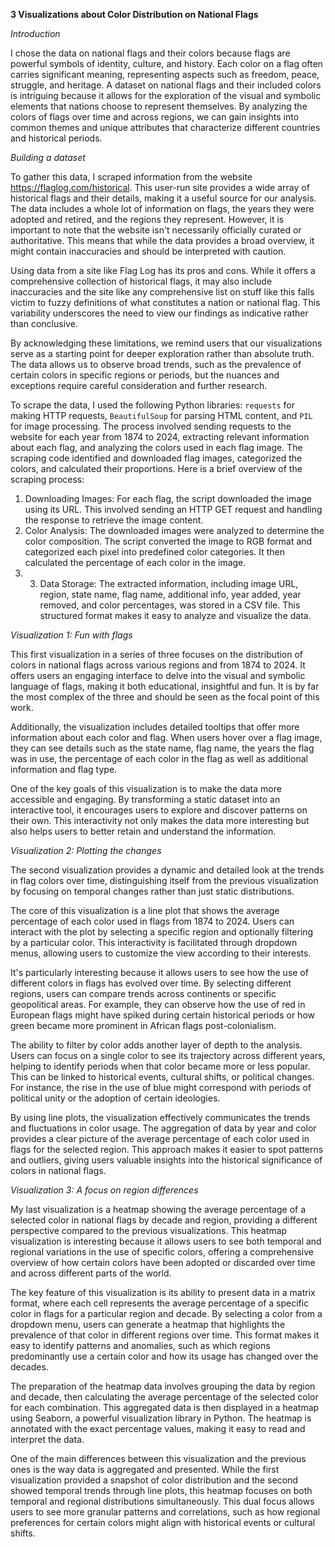 **3 Visualizations about Color Distribution on National Flags**

*Introduction*

I chose the data on national flags and their colors because flags are powerful symbols of identity, culture, and history. Each color on a flag often carries significant meaning, representing aspects such as freedom, peace, struggle, and heritage. A dataset on national flags and their included colors is intriguing because it allows for the exploration of the visual and symbolic elements that nations choose to represent themselves. By analyzing the colors of flags over time and across regions, we can gain insights into common themes and unique attributes that characterize different countries and historical periods.

*Building a dataset*

To gather this data, I scraped information from the website https://flaglog.com/historical. This user-run site provides a wide array of historical flags and their details, making it a useful source for our analysis. The data includes a whole lot of information on flags, the years they were adopted and retired, and the regions they represent. However, it is important to note that the website isn't necessarily officially curated or authoritative. This means that while the data provides a broad overview, it might contain inaccuracies and should be interpreted with caution.

Using data from a site like Flag Log has its pros and cons. While it offers a comprehensive collection of historical flags, it may also include inaccuracies and the site like any comprehensive list on stuff like this falls victim to fuzzy definitions of what constitutes a nation or national flag. This variability underscores the need to view our findings as indicative rather than conclusive.

By acknowledging these limitations, we remind users that our visualizations serve as a starting point for deeper exploration rather than absolute truth. The data allows us to observe broad trends, such as the prevalence of certain colors in specific regions or periods, but the nuances and exceptions require careful consideration and further research.

To scrape the data, I used the following Python libraries: `requests` for making HTTP requests, `BeautifulSoup` for parsing HTML content, and `PIL` for image processing. The process involved sending requests to the website for each year from 1874 to 2024, extracting relevant information about each flag, and analyzing the colors used in each flag image. The scraping code identified and downloaded flag images, categorized the colors, and calculated their proportions. Here is a brief overview of the scraping process:
1. Downloading Images: For each flag, the script downloaded the image using its URL. This involved sending an HTTP GET request and handling the response to retrieve the image content.
2. Color Analysis: The downloaded images were analyzed to determine the color composition. The script converted the image to RGB format and categorized each pixel into predefined color categories. It then calculated the percentage of each color in the image.
3. 3. Data Storage: The extracted information, including image URL, region, state name, flag name, additional info, year added, year removed, and color percentages, was stored in a CSV file. This structured format makes it easy to analyze and visualize the data.
  
*Visualization 1: Fun with flags*

This first visualization in a series of three focuses on the distribution of colors in national flags across various regions and from 1874 to 2024. It offers users an engaging interface to delve into the visual and symbolic language of flags, making it both educational, insightful and fun. It is by far the most complex of the three and should be seen as the focal point of this work.

Additionally, the visualization includes detailed tooltips that offer more information about each color and flag. When users hover over a flag image, they can see details such as the state name, flag name, the years the flag was in use, the percentage of each color in the flag as well as additional information and flag type. 

One of the key goals of this visualization is to make the data more accessible and engaging. By transforming a static dataset into an interactive tool, it encourages users to explore and discover patterns on their own. This interactivity not only makes the data more interesting but also helps users to better retain and understand the information.

*Visualization 2: Plotting the changes*

The second visualization provides a dynamic and detailed look at the trends in flag colors over time, distinguishing itself from the previous visualization by focusing on temporal changes rather than just static distributions.

The core of this visualization is a line plot that shows the average percentage of each color used in flags from 1874 to 2024. Users can interact with the plot by selecting a specific region and optionally filtering by a particular color. This interactivity is facilitated through dropdown menus, allowing users to customize the view according to their interests.

It's particularly interesting because it allows users to see how the use of different colors in flags has evolved over time. By selecting different regions, users can compare trends across continents or specific geopolitical areas. For example, they can observe how the use of red in European flags might have spiked during certain historical periods or how green became more prominent in African flags post-colonialism.

The ability to filter by color adds another layer of depth to the analysis. Users can focus on a single color to see its trajectory across different years, helping to identify periods when that color became more or less popular. This can be linked to historical events, cultural shifts, or political changes. For instance, the rise in the use of blue might correspond with periods of political unity or the adoption of certain ideologies.

By using line plots, the visualization effectively communicates the trends and fluctuations in color usage. The aggregation of data by year and color provides a clear picture of the average percentage of each color used in flags for the selected region. This approach makes it easier to spot patterns and outliers, giving users valuable insights into the historical significance of colors in national flags.

*Visualization 3: A focus on region differences*

My last visualization is a heatmap showing the average percentage of a selected color in national flags by decade and region, providing a different perspective compared to the previous visualizations. This heatmap visualization is interesting because it allows users to see both temporal and regional variations in the use of specific colors, offering a comprehensive overview of how certain colors have been adopted or discarded over time and across different parts of the world.

The key feature of this visualization is its ability to present data in a matrix format, where each cell represents the average percentage of a specific color in flags for a particular region and decade. By selecting a color from a dropdown menu, users can generate a heatmap that highlights the prevalence of that color in different regions over time. This format makes it easy to identify patterns and anomalies, such as which regions predominantly use a certain color and how its usage has changed over the decades.

The preparation of the heatmap data involves grouping the data by region and decade, then calculating the average percentage of the selected color for each combination. This aggregated data is then displayed in a heatmap using Seaborn, a powerful visualization library in Python. The heatmap is annotated with the exact percentage values, making it easy to read and interpret the data.

One of the main differences between this visualization and the previous ones is the way data is aggregated and presented. While the first visualization provided a snapshot of color distribution and the second showed temporal trends through line plots, this heatmap focuses on both temporal and regional distributions simultaneously. This dual focus allows users to see more granular patterns and correlations, such as how regional preferences for certain colors might align with historical events or cultural shifts.

